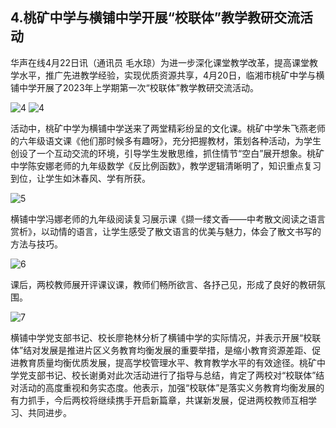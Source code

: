 ## 4.桃矿中学与横铺中学开展“校联体”教学教研交流活动

华声在线4月22日讯（通讯员 毛水琼）为进一步深化课堂教学改革，提高课堂教学水平，推广先进教学经验，实现优质资源共享，4月20日，临湘市桃矿中学与横铺中学开展了2023年上学期第一次“校联体”教学教研交流活动。

![4](https://hsjy.voc.com.cn/upload/default/20230422/0e9a2ef368e64134c47e7144601b4ca6.jpg)
![4](https://hsjy.voc.com.cn/upload/default/20230422/7c616816ecda729e8593f195e0c3fbe7.jpg)

活动中，桃矿中学为横铺中学送来了两堂精彩纷呈的文化课。桃矿中学朱飞燕老师的六年级语文课《他们那时候多有趣呀》，充分把握教材，策划各种活动，为学生创设了一个互动交流的环境，引导学生发散思维，抓住情节“空白”展开想象。桃矿中学陈安娜老师的九年级数学《反比例函数》，教学逻辑清晰明了，知识重点复习到位，让学生如沐春风、学有所获。

![5](https://hsjy.voc.com.cn/upload/default/20230422/ec886af0f756a79b7de1975203163bf8.jpg)

横铺中学冯娜老师的九年级阅读复习展示课《撷一缕文香——中考散文阅读之语言赏析》，以动情的语言，让学生感受了散文语言的优美与魅力，体会了散文书写的方法与技巧。

![6](https://hsjy.voc.com.cn/upload/default/20230422/a3ee60ace0cae92e80df5c2d0235a749.jpg)

课后，两校教师展开评课议课，教师们畅所欲言、各抒己见，形成了良好的教研氛围。

![7](https://hsjy.voc.com.cn/upload/default/20230422/7ba459aa64caf9c293c64d47eec988d1.jpg)

横铺中学党支部书记、校长廖艳林分析了横铺中学的实际情况，并表示开展“校联体”结对发展是推进片区义务教育均衡发展的重要举措，是缩小教育资源差距、促进教育质量均衡优质发展，提高学校管理水平、教育教学水平的有效途径。桃矿中学党支部书记、校长谢勇对此次活动进行了指导与总结，肯定了两校对“校联体”结对活动的高度重视和务实态度。他表示，加强“校联体”是落实义务教育均衡发展的有力抓手，今后两校将继续携手开启新篇章，共谋新发展，促进两校教师互相学习、共同进步。
